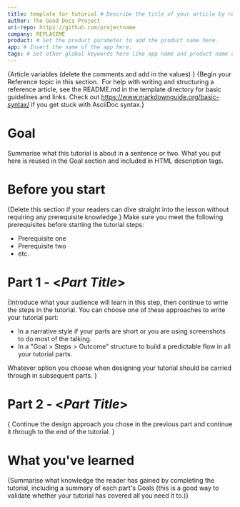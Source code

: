 ```yaml
---
title: template for tutorial # Describe the title of your article by replacing "template for tutorial" with the page name you want to publish in Confluence.
author: The Good Docs Project
uri-repo: https://github.com/projectname
company: REPLACEME
product: # Set the product parameter to add the product name here.
app: # Insert the name of the app here.
tags: # Set other global keywords here like app name and product name or any other likely labels. These are comma-separated tags.
---
```

{Article variables (delete the comments and add in the values) }
{Begin your Reference topic in this section. 
For help with writing and structuring a reference article, see the README.md in the template directory for basic guidelines and links.
Check out https://www.markdownguide.org/basic-syntax/ if you get stuck with AsciiDoc syntax.}

# Goal
Summarise what this tutorial is about in a sentence or two. What you put here is reused in the Goal section and included in HTML description tags.

# Before you start
{Delete this section if your readers can dive straight into the lesson without requiring any prerequisite knowledge.}
Make sure you meet the following prerequisites before starting the tutorial steps:

* Prerequisite one
* Prerequisite two
* etc.

# Part 1 - <_Part Title_>

{Introduce what your audience will learn in this step, then continue to write the steps in the tutorial.
You can choose one of these approaches to write your tutorial part:

* In a narrative style if your parts are short or you are using screenshots to do most of the talking.   
* In a "Goal > Steps > Outcome" structure to build a predictable flow in all your tutorial parts.

Whatever option you choose when designing your tutorial should be carried through in subsequent parts.
}

# Part 2 - <_Part Title_>

{
Continue the design approach you chose in the previous part and continue it through to the end of the tutorial.
}

# What you've learned

{Summarise what knowledge the reader has gained by completing the tutorial, including a summary of each part's Goals (this is a good way to validate whether your tutorial has covered all you need it to.)}
